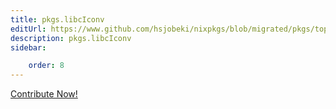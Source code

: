 ```yaml
---
title: pkgs.libcIconv
editUrl: https://www.github.com/hsjobeki/nixpkgs/blob/migrated/pkgs/top-level/all-packages.nix#L23291C15
description: pkgs.libcIconv
sidebar:

    order: 8
---
```


<a href="https://www.github.com/hsjobeki/nixpkgs/blob/migrated/pkgs/top-level/all-packages.nix#L23291C15">Contribute Now!</a>



